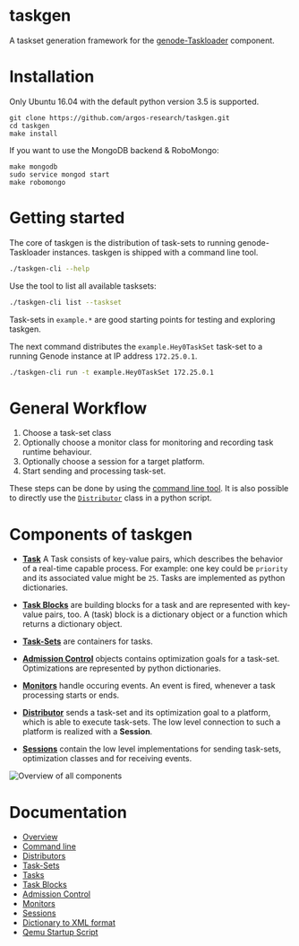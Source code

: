 # taskgen

A taskset generation framework for the
[genode-Taskloader](https://github.com/argos-research/genode-Taskloader)
component.


# Installation

Only Ubuntu 16.04 with the default python version 3.5 is supported.

```
git clone https://github.com/argos-research/taskgen.git
cd taskgen
make install
```

If you want to use the MongoDB backend & RoboMongo:

```
make mongodb
sudo service mongod start
make robomongo
```


# Getting started

The core of taskgen is the distribution of task-sets to running
genode-Taskloader instances. taskgen is shipped with a command line tool.


```bash
./taskgen-cli --help
```

Use the tool to list all available tasksets:

```bash
./taskgen-cli list --taskset
```

Task-sets in `example.*` are good starting points for testing and exploring
taskgen.

The next command distributes the `example.Hey0TaskSet` task-set to a running
Genode instance at IP address `172.25.0.1`.

```bash
./taskgen-cli run -t example.Hey0TaskSet 172.25.0.1
```


General Workflow
================

1. Choose a task-set class
3. Optionally choose a monitor class for monitoring and recording task runtime
   behaviour.
4. Optionally choose a session for a target platform.
5. Start sending and processing task-set.

These steps can be done by using the [command line tool](docs/commandline.md). It is
also possible to directly use the [`Distributor`](docs/distributor.md) class in a
python script.


Components of taskgen
=====================
  
* [**Task**](docs/tasks.md) A Task consists of key-value pairs, which describes
  the behavior of a real-time capable process. For example: one key could be `priority` and
  its associated value might be `25`. Tasks are implemented as python
  dictionaries.  
  
* [**Task Blocks**](docs/blocks.md) are building blocks for a task and are
  represented with key-value pairs, too.  A (task) block is a dictionary object or
  a function which returns a dictionary object.  
  
* [**Task-Sets**](docs/taskset.md) are containers for tasks.  

* [**Admission Control**](docs/admctrl.md) objects contains optimization goals
  for a task-set. Optimizations are represented by python dictionaries.  
  
* [**Monitors**](docs/monitor.md) handle occuring events. An event is fired,
  whenever a task processing starts or ends.  
  
* [**Distributor**](docs/distributor.md) sends a task-set and its optimization
  goal to a platform, which is able to execute task-sets. The low level
  connection to such a platform is realized with a **Session**.  
  
* [**Sessions**](docs/session.md) contain the low level implementations for
  sending task-sets, optimization classes and for receiving events.  
  
![Overview of all components](design_overview.png "Overview of all components.")














# Documentation
* [Overview](docs/overview.md)
* [Command line](docs/commandline.md)
* [Distributors](docs/distributor.md)
* [Task-Sets](docs/taskset.md)
* [Tasks](docs/tasks.md)
* [Task Blocks](docs/blocks.md)
* [Admission Control](docs/admctrl.md)
* [Monitors](docs/monitor.md)
* [Sessions](docs/session.md)
* [Dictionary to XML format](docs/dict2xml.md)
* [Qemu Startup Script](docs/qemu.md)
